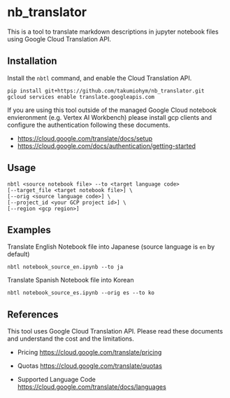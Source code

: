 nb_translator
===========

This is a tool to translate markdown descriptions in jupyter notebook files using Google Cloud Translation API.

Installation
-------

Install the `nbtl` command, and enable the Cloud Translation API.

```
pip install git+https://github.com/takumiohym/nb_translator.git
gcloud services enable translate.googleapis.com
```

If you are using this tool outside of the managed Google Cloud notebook envieronment (e.g. Vertex AI Workbench) please install gcp clients and configure the authentication following these documents.
- https://cloud.google.com/translate/docs/setup
- https://cloud.google.com/docs/authentication/getting-started


Usage
-----

```
nbtl <source notebook file> --to <target language code>
[--target_file <target notebook file>] \
[--orig <source language code>] \
[--project_id <your GCP project id>] \
[--region <gcp region>]
```

Examples
-----

Translate English Notebook file into Japanese (source language is `en` by default)

```
nbtl notebook_source_en.ipynb --to ja
```

Translate Spanish Notebook file into Korean


```
nbtl notebook_source_es.ipynb --orig es --to ko
```

References
-----

This tool uses Google Cloud Translation API. Please read these documents and understand the cost and the limitations.

- Pricing
https://cloud.google.com/translate/pricing

- Quotas
https://cloud.google.com/translate/quotas

- Supported Language Code
https://cloud.google.com/translate/docs/languages
